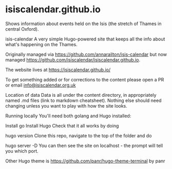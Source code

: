 # isiscalendar.github.io
Shows information about events held on the Isis (the stretch of Thames in central Oxford).

isis-calendar
A very simple Hugo-powered site that keeps all the info about what's happening on the Thames.

Originally managed via https://github.com/annarailton/isis-calendar but now managed https://github.com/isiscalendar/isiscalendar.github.io.

The website lives at https://isiscalendar.github.io/

To get something added or for corrections to the content please open a PR or email info@isiscalendar.org.uk

Location of data
Data is all under the content directory, in appropriately named .md files (link to markdown cheatsheet). Nothing else should need changing unless you want to play with how the site looks.

Running locally
You'll need both golang and Hugo installed:

Install go
Install Hugo
Check that it all works by doing

hugo version
Clone this repo, navigate to the top of the folder and do

hugo server -D
You can then see the site on localhost - the prompt will tell you which port.

Other
Hugo theme is https://github.com/panr/hugo-theme-terminal by panr
